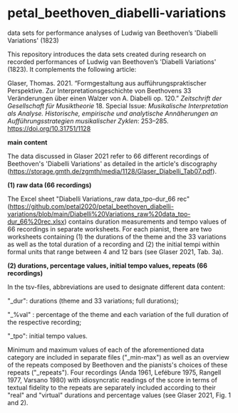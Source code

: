 # petal_beethoven_diabelli-variations
data sets for performance analyses of Ludwig van Beethoven’s 'Diabelli Variations' (1823)

This repository introduces the data sets created during research on recorded performances of Ludwig van Beethoven’s 'Diabelli Variations' (1823). It complements the following article:

Glaser, Thomas. 2021. “Formgestaltung aus aufführungspraktischer Perspektive. Zur Interpretationsgeschichte von Beethovens 33 Veränderungen über einen Walzer von A. Diabelli op. 120.” *Zeitschrift der Gesellschaft für Musiktheorie* 18. Special Issue: *Musikalische Interpretation als Analyse. Historische, empirische und analytische Annäherungen an Aufführungsstrategien musikalischer Zyklen*: 253–285. https://doi.org/10.31751/1128

**main content**

The data discussed in Glaser 2021 refer to 66 different recordings of Beethoven's 'Diabelli Variations' as detailed in the article's discography (https://storage.gmth.de/zgmth/media/1128/Glaser_Diabelli_Tab07.pdf).

**(1) raw data (66 recordings)**

The Excel sheet "Diabelli Variations_raw data_tpo-dur_66 rec" (https://github.com/petal2020/petal_beethoven_diabelli-variations/blob/main/Diabelli%20Variations_raw%20data_tpo-dur_66%20rec.xlsx) contains duration measurements and tempo values of 66 recordings in separate worksheets. For each pianist, there are two worksheets containing (1) the durations of the theme and the 33 variations as well as the total duration of a recording and (2) the initial tempi within formal units that range between 4 and 12 bars (see Glaser 2021, Tab. 3a).

**(2) durations, percentage values, initial tempo values, repeats (66 recordings)**

In the tsv-files, abbreviations are used to designate different data content:

"_dur": durations (theme and 33 variations; full durations);

"_%val" : percentage of the theme and each variation of the full duration of the respective recording;

"_tpo": initial tempo values.

Minimum and maximum values of each of the aforementioned data category are included in separate files ("_min-max") as well as an overview of the repeats composed by Beethoven and the pianists's choices of these repeats ("_repeats"). Four recordings (Anda 1961, Lefébure 1975, Rangell 1977, Varsano 1980) with idiosyncratic readings of the score in terms of textual fidelity to the repeats are separately included according to their "real" and "virtual" durations and percentage values (see Glaser 2021, Fig. 1 and 2).
